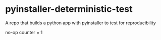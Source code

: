 # pyinstaller-deterministic-test
A repo that builds a python app with pyinstaller to test for reproducibility

no-op counter = 1
